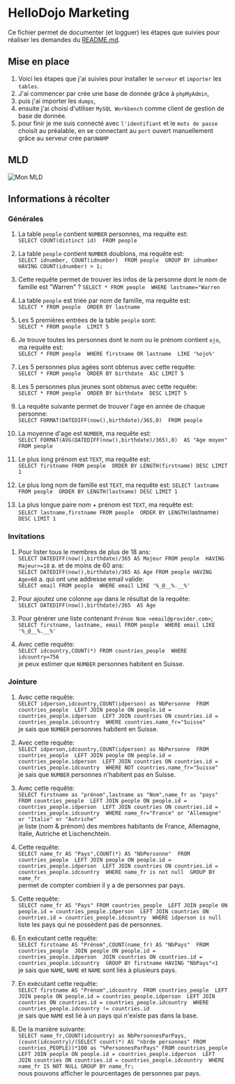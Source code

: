 # HelloDojo Marketing

Ce fichier permet de documenter (et logguer) les étapes que suivies
pour réaliser les demandes du [README.md](README.md).

## Mise en place
1. Voici les étapes que j'ai suivies pour installer le `serveur` et `importer` les `tables`.
1. J'ai commencer par crée une base de donnée grâce à `phpMyAdmin`,
1. puis j'ai importer les `dumps`,
1. ensuite j'ai choisi d'utiliser `MySQL Workbench` comme client de gestion de base de donnée.
1. pour finir je me suis connecté avec `l'identifiant` et le `mots de passe` choisit au préalable, en se connectant au `port` ouvert manuellement grâce au serveur crée par`UWAMP`

## MLD
![Mon MLD](https://i.imgur.com/XPV84Eu.png "Mon MLD généré avec l'option : database->reverse enginering")

## Informations à récolter
### Générales
1. La table `people` contient `NUMBER` personnes, ma requête est:  
   `SELECT COUNT(distinct id) 
   FROM people`

1. La table `people` contient `NUMBER` doublons, ma requête est:  
   `SELECT idnumber, COUNT(idnumber) 
   FROM people 
   GROUP BY idnumber 
   HAVING COUNT(idnumber) > 1;`

1. Cette requête permet de trouver les infos de la personne dont le nom de famille est "Warren" ?
   `SELECT * FROM people 
   WHERE lastname="Warren`

1. La table `people` est triée par nom de famille, ma requête est:  
   `SELECT * FROM people 
   ORDER BY lastname`

1. Les 5 premières entrées de la table `people` sont:  
   `SELECT * FROM people 
   LIMIT 5 `

1. Je trouve toutes les personnes dont le nom ou le prénom contient `ojo`, ma requête est:  
   `SELECT * FROM people 
   WHERE firstname OR lastname 
   LIKE '%ojo%'`

1. Les 5 personnes plus agées sont obtenus avec cette requête:  
   `SELECT * FROM people 
   ORDER BY birthdate 
   ASC LIMIT 5 `

1. Les 5 personnes plus jeunes sont obtenus avec cette requête:  
   `SELECT * FROM people 
   ORDER BY birthdate 
   DESC LIMIT 5 `

1. La requête suivante permet de trouver l'age en année de chaque personne:  
   `SELECT FORMAT(DATEDIFF(now(),birthdate)/365,0) 
   FROM people`

1. La moyenne d'age est `NUMBER`, ma requête est:  
   `SELECT FORMAT(AVG(DATEDIFF(now(),birthdate)/365),0) 
   AS "Age moyen" FROM people`

1. Le plus long prénom est `TEXT`, ma requête est:  
   `SELECT firstname FROM people 
   ORDER BY LENGTH(firstname) DESC LIMIT 1`

1. Le plus long nom de famille est `TEXT`, ma requête est: 
   `SELECT lastname FROM people 
   ORDER BY LENGTH(lastname) DESC LIMIT 1 `

1. La plus longue paire nom + prénom est `TEXT`, ma requête est:  
   `SELECT lastname,firstname FROM people 
   ORDER BY LENGTH(`lastname`) DESC LIMIT 1`
### Invitations
1. Pour lister tous le membres de plus de 18 ans:  
   `SELECT DATEDIFF(now(),birthdate)/365 AS Majeur FROM people 
   HAVING Majeur>=18`
  a. et de moins de 60 ans:  
     	`SELECT DATEDIFF(now(),birthdate)/365 AS Age FROM people HAVING Age>60`
  a. qui ont une addresse email valide:  
	`SELECT email FROM people 
	WHERE email LIKE '%_@__%.__%'`

1. Pour ajoutez une colonne `age` dans le résultat de la requête:  
   `SELECT DATEDIFF(now(),birthdate)/365 
   AS Age`

1. Pour générer une liste contenant `Prénom Nom <email@provider.com>`;  
   `SELECT firstname, lastname, email FROM people 
   WHERE email LIKE '%_@__%.__%' `

1. Avec cette requête:  
   `SELECT idcountry,COUNT(*) FROM countries_people 
   WHERE idcountry=756`  
   je peux estimer que `NUMBER` personnes habitent en Suisse.

### Jointure
1. Avec cette requête:  
   `SELECT idperson,idcountry,COUNT(idperson) as NbPersonne 
   FROM countries_people 
   LEFT JOIN people ON people.id = countries_people.idperson 
   LEFT JOIN countries ON countries.id = countries_people.idcountry 
   WHERE countries.name_fr="Suisse"`  
      je sais que `NUMBER` personnes habitent en Suisse.

1. Avec cette requête:  
   `SELECT idperson,idcountry,COUNT(idperson) as NbPersonne 
   FROM countries_people 
   LEFT JOIN people ON people.id = countries_people.idperson 
   LEFT JOIN countries ON countries.id = countries_people.idcountry 
   WHERE NOT countries.name_fr="Suisse"`  
      je sais que `NUMBER` personnes n'habitent pas en Suisse.

1. Avec cette requête:  
   `SELECT firstname as "prénom",lastname as "Nom",name_fr as "pays" 
   FROM countries_people 
   LEFT JOIN people ON people.id = countries_people.idperson 
   LEFT JOIN countries ON countries.id = countries_people.idcountry 
   WHERE name_fr="France" or "Allemagne" or "Italie" or "Autriche"`  
      je liste (nom & prénom) des membres habitants de France, Allemagne, Italie, Autriche 
      et Lischenchtein.

1. Cette requête:  
   `SELECT name_fr AS "Pays",COUNT(*) AS "NbPersonne" 
   FROM countries_people 
   LEFT JOIN people ON people.id = countries_people.idperson 
   LEFT JOIN countries ON countries.id = countries_people.idcountry 
   WHERE name_fr is not null 
   GROUP BY name_fr`  
      permet de compter combien il y a de personnes par pays.

1. Cette requête:  
   `SELECT name_fr AS "Pays" FROM countries_people 
   LEFT JOIN people ON people.id = countries_people.idperson 
   LEFT JOIN countries ON countries.id = countries_people.idcountry 
   WHERE idperson is null`  
      liste les pays qui ne possèdent pas de personnes.

1. En exécutant cette requête:  
   `SELECT firstname AS "Prénom",COUNT(name_fr) AS "NbPays" 
   FROM countries_people 
   JOIN people ON people.id = countries_people.idperson 
   JOIN countries ON countries.id = countries_people.idcountry 
   GROUP BY firstname HAVING "NbPays"<1`  
      je sais que `NAME`, `NAME` et `NAME` sont liés à plusieurs pays.

1. En exécutant cette requête:  
   `SELECT firstname AS "Prénom",idcountry 
   FROM countries_people 
   LEFT JOIN people ON people.id = countries_people.idperson 
   LEFT JOIN countries ON countries.id = countries_people.idcountry 
   WHERE countries_people.idcountry != countries.id`  
      je sais que `NAME` est lié à un pays qui n'existe pas dans la base.

1. De la manière suivante:  
   `SELECT name_fr,COUNT(idcountry) as NbPersonnesParPays, (count(idcountry)/(SELECT count(*) AS "nbrde personnes" FROM countries_PEOPLE))*100 as "%PersonnesParPays" FROM countries_people 
   LEFT JOIN people ON people.id = countries_people.idperson 
   LEFT JOIN countries ON countries.id = countries_people.idcountry 
   WHERE name_fr IS NOT NULL GROUP BY name_fr;`  
      nous pouvons afficher le pourcentages de personnes par pays.